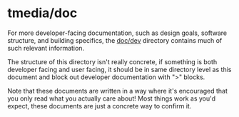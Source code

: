 # tmedia/doc

For more developer-facing documentation, such as design goals, software
structure, and building specifics, the [doc/dev](./dev/README.md) directory
contains much of such relevant information.

The structure of this directory isn't really concrete, if something is both
developer facing and user facing, it should be in same directory level as this 
document and block out developer documentation with "\>" blocks.

Note that these documents are written in a way where it's encouraged that
you only read what you actually care about! Most things work as you'd expect,
these documents are just a concrete way to confirm it.